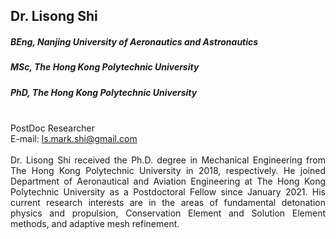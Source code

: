 ## Dr. Lisong Shi
##### BEng, Nanjing University of Aeronautics and Astronautics
##### MSc, The Hong Kong Polytechnic University
##### PhD, The Hong Kong Polytechnic University


<div align="justify">
<br/>PostDoc Researcher
<br/>E-mail: <a href="mailto:ls.mark.shi@gmail.com">ls.mark.shi@gmail.com</a>
<br/><br/>
Dr. Lisong Shi received the Ph.D. degree in Mechanical Engineering from The Hong Kong Polytechnic University in 2018, respectively. He joined Department of Aeronautical and Aviation Engineering at The Hong Kong Polytechnic University as a Postdoctoral Fellow since January 2021. His current research interests are in the areas of fundamental detonation physics and propulsion, Conservation Element and Solution Element methods, and adaptive mesh refinement.
</div>